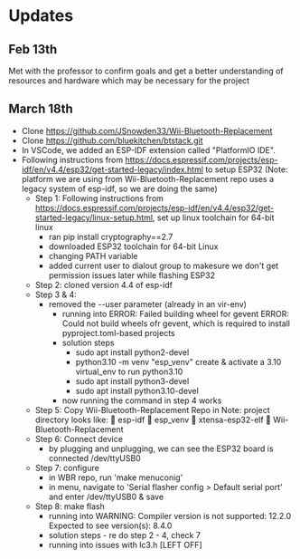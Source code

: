 # Updates

## Feb 13th

Met with the professor to confirm goals and get a better understanding of resources and hardware which may be necessary for the project

## March 18th
- Clone https://github.com/JSnowden33/Wii-Bluetooth-Replacement 
- Clone https://github.com/bluekitchen/btstack.git 
- In VSCode, we added an ESP-IDF extension called "PlatformIO IDE".
- Following instructions from https://docs.espressif.com/projects/esp-idf/en/v4.4/esp32/get-started-legacy/index.html to setup ESP32 (Note: platform we are using from Wii-Bluetooth-Replacement repo uses a legacy system of esp-idf, so we are doing the same)   
    - Step 1: Following instructions from https://docs.espressif.com/projects/esp-idf/en/v4.4/esp32/get-started-legacy/linux-setup.html, set up linux toolchain for 64-bit linux 
        - ran pip install cryptography==2.7
        - downloaded ESP32 toolchain for 64-bit Linux
        - changing PATH variable
        - added current user to dialout group to makesure we don't get permission issues later 
            while flashing ESP32
    - Step 2: cloned version 4.4 of esp-idf
    - Step 3 & 4: 
        - removed the --user parameter (already in an vir-env)
            - running into 
                ERROR: Failed building wheel for gevent
                ERROR: Could not build wheels ofr gevent, which is required to install pyproject.toml-based projects
            - solution steps
                - sudo apt install python2-devel 
                - python3.10 -m venv "esp_venv" 
                    create & activate a 3.10 virtual_env to run python3.10
                - sudo apt install python3-devel
                - sudo apt install python3.10-devel
            - now running the command in step 4 works
    - Step 5: Copy Wii-Bluetooth-Replacement Repo in
        Note: project directory looks like: 
             esp-idf   esp_venv   xtensa-esp32-elf   Wii-Bluetooth-Replacement
    - Step 6: Connect device
        - by plugging and unplugging, we can see the ESP32 board is connected /dev/ttyUSB0
    - Step 7: configure
        - in WBR repo, run 'make menuconig'
        - in menu, navigate to 'Serial flasher config > Default serial port' and enter /dev/ttyUSB0 & save
    - Step 8: make flash
        - running into
            WARNING: Compiler version is not supported: 12.2.0
            Expected to see version(s): 8.4.0
        - solution steps - re do step 2 - 4, check 7
        - running into issues with lc3.h [LEFT OFF]

                